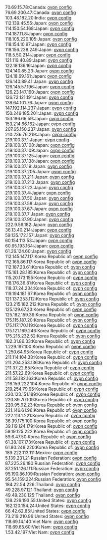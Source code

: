 70.69.15.78:Canada: [ovpn config](vpn/70_69_15_78.ovpn)  
76.69.200.47:Canada: [ovpn config](vpn/76_69_200_47.ovpn)  
103.48.182.20:India: [ovpn config](vpn/103_48_182_20.ovpn)  
112.139.45.55:Japan: [ovpn config](vpn/112_139_45_55.ovpn)  
114.150.54.168:Japan: [ovpn config](vpn/114_150_54_168.ovpn)  
114.187.11.8:Japan: [ovpn config](vpn/114_187_11_8.ovpn)  
118.105.220.105:Japan: [ovpn config](vpn/118_105_220_105.ovpn)  
118.154.10.97:Japan: [ovpn config](vpn/118_154_10_97.ovpn)  
118.156.238.249:Japan: [ovpn config](vpn/118_156_238_249.ovpn)  
118.5.50.214:Japan: [ovpn config](vpn/118_5_50_214.ovpn)  
121.119.40.89:Japan: [ovpn config](vpn/121_119_40_89.ovpn)  
122.18.136.16:Japan: [ovpn config](vpn/122_18_136_16.ovpn)  
124.140.85.23:Japan: [ovpn config](vpn/124_140_85_23.ovpn)  
124.18.69.161:Japan: [ovpn config](vpn/124_18_69_161.ovpn)  
126.140.89.41:Japan: [ovpn config](vpn/126_140_89_41.ovpn)  
126.145.57.196:Japan: [ovpn config](vpn/126_145_57_196.ovpn)  
126.23.147.160:Japan: [ovpn config](vpn/126_23_147_160.ovpn)  
126.72.121.191:Japan: [ovpn config](vpn/126_72_121_191.ovpn)  
138.64.101.76:Japan: [ovpn config](vpn/138_64_101_76.ovpn)  
147.192.114.237:Japan: [ovpn config](vpn/147_192_114_237.ovpn)  
150.249.185.201:Japan: [ovpn config](vpn/150_249_185_201.ovpn)  
153.186.66.59:Japan: [ovpn config](vpn/153_186_66_59.ovpn)  
153.214.66.162:Japan: [ovpn config](vpn/153_214_66_162.ovpn)  
207.65.150.237:Japan: [ovpn config](vpn/207_65_150_237.ovpn)  
210.236.76.219:Japan: [ovpn config](vpn/210_236_76_219.ovpn)  
219.100.37.1:Japan: [ovpn config](vpn/219_100_37_1.ovpn)  
219.100.37.108:Japan: [ovpn config](vpn/219_100_37_108.ovpn)  
219.100.37.109:Japan: [ovpn config](vpn/219_100_37_109.ovpn)  
219.100.37.125:Japan: [ovpn config](vpn/219_100_37_125.ovpn)  
219.100.37.138:Japan: [ovpn config](vpn/219_100_37_138.ovpn)  
219.100.37.19:Japan: [ovpn config](vpn/219_100_37_19.ovpn)  
219.100.37.205:Japan: [ovpn config](vpn/219_100_37_205.ovpn)  
219.100.37.211:Japan: [ovpn config](vpn/219_100_37_211.ovpn)  
219.100.37.213:Japan: [ovpn config](vpn/219_100_37_213.ovpn)  
219.100.37.22:Japan: [ovpn config](vpn/219_100_37_22.ovpn)  
219.100.37.4:Japan: [ovpn config](vpn/219_100_37_4.ovpn)  
219.100.37.50:Japan: [ovpn config](vpn/219_100_37_50.ovpn)  
219.100.37.58:Japan: [ovpn config](vpn/219_100_37_58.ovpn)  
219.100.37.67:Japan: [ovpn config](vpn/219_100_37_67.ovpn)  
219.100.37.7:Japan: [ovpn config](vpn/219_100_37_7.ovpn)  
219.100.37.90:Japan: [ovpn config](vpn/219_100_37_90.ovpn)  
222.9.56.182:Japan: [ovpn config](vpn/222_9_56_182.ovpn)  
36.13.40.214:Japan: [ovpn config](vpn/36_13_40_214.ovpn)  
59.135.172.157:Japan: [ovpn config](vpn/59_135_172_157.ovpn)  
60.154.113.53:Japan: [ovpn config](vpn/60_154_113_53.ovpn)  
60.65.193.164:Japan: [ovpn config](vpn/60_65_193_164.ovpn)  
61.26.124.60:Japan: [ovpn config](vpn/61_26_124_60.ovpn)  
112.145.147.117:Korea Republic of: [ovpn config](vpn/112_145_147_117.ovpn)  
112.165.86.117:Korea Republic of: [ovpn config](vpn/112_165_86_117.ovpn)  
112.187.23.61:Korea Republic of: [ovpn config](vpn/112_187_23_61.ovpn)  
115.161.28.185:Korea Republic of: [ovpn config](vpn/115_161_28_185.ovpn)  
115.20.173.155:Korea Republic of: [ovpn config](vpn/115_20_173_155.ovpn)  
118.176.36.81:Korea Republic of: [ovpn config](vpn/118_176_36_81.ovpn)  
118.37.24.234:Korea Republic of: [ovpn config](vpn/118_37_24_234.ovpn)  
119.194.181.67:Korea Republic of: [ovpn config](vpn/119_194_181_67.ovpn)  
121.137.253.112:Korea Republic of: [ovpn config](vpn/121_137_253_112.ovpn)  
123.215.182.212:Korea Republic of: [ovpn config](vpn/123_215_182_212.ovpn)  
125.129.67.23:Korea Republic of: [ovpn config](vpn/125_129_67_23.ovpn)  
125.182.159.36:Korea Republic of: [ovpn config](vpn/125_182_159_36.ovpn)  
175.115.187.20:Korea Republic of: [ovpn config](vpn/175_115_187_20.ovpn)  
175.117.170.119:Korea Republic of: [ovpn config](vpn/175_117_170_119.ovpn)  
175.121.169.246:Korea Republic of: [ovpn config](vpn/175_121_169_246.ovpn)  
175.215.232.52:Korea Republic of: [ovpn config](vpn/175_215_232_52.ovpn)  
182.31.86.33:Korea Republic of: [ovpn config](vpn/182_31_86_33.ovpn)  
1.229.197.100:Korea Republic of: [ovpn config](vpn/1_229_197_100.ovpn)  
1.250.64.95:Korea Republic of: [ovpn config](vpn/1_250_64_95.ovpn)  
211.114.104.38:Korea Republic of: [ovpn config](vpn/211_114_104_38.ovpn)  
211.204.253.136:Korea Republic of: [ovpn config](vpn/211_204_253_136.ovpn)  
211.37.22.85:Korea Republic of: [ovpn config](vpn/211_37_22_85.ovpn)  
211.57.22.69:Korea Republic of: [ovpn config](vpn/211_57_22_69.ovpn)  
211.58.182.163:Korea Republic of: [ovpn config](vpn/211_58_182_163.ovpn)  
218.159.222.104:Korea Republic of: [ovpn config](vpn/218_159_222_104.ovpn)  
219.254.79.95:Korea Republic of: [ovpn config](vpn/219_254_79_95.ovpn)  
220.123.151.189:Korea Republic of: [ovpn config](vpn/220_123_151_189.ovpn)  
220.89.70.109:Korea Republic of: [ovpn config](vpn/220_89_70_109.ovpn)  
220.95.92.23:Korea Republic of: [ovpn config](vpn/220_95_92_23.ovpn)  
221.146.61.96:Korea Republic of: [ovpn config](vpn/221_146_61_96.ovpn)  
222.113.1.221:Korea Republic of: [ovpn config](vpn/222_113_1_221.ovpn)  
36.39.175.100:Korea Republic of: [ovpn config](vpn/36_39_175_100.ovpn)  
39.119.124.179:Korea Republic of: [ovpn config](vpn/39_119_124_179.ovpn)  
59.19.125.222:Korea Republic of: [ovpn config](vpn/59_19_125_222.ovpn)  
59.6.47.50:Korea Republic of: [ovpn config](vpn/59_6_47_50.ovpn)  
61.38.107.173:Korea Republic of: [ovpn config](vpn/61_38_107_173.ovpn)  
61.80.248.220:Korea Republic of: [ovpn config](vpn/61_80_248_220.ovpn)  
189.222.113.111:Mexico: [ovpn config](vpn/189_222_113_111.ovpn)  
5.139.231.21:Russian Federation: [ovpn config](vpn/5_139_231_21.ovpn)  
87.225.26.180:Russian Federation: [ovpn config](vpn/87_225_26_180.ovpn)  
87.251.126.111:Russian Federation: [ovpn config](vpn/87_251_126_111.ovpn)  
95.190.86.109:Russian Federation: [ovpn config](vpn/95_190_86_109.ovpn)  
95.54.159.224:Russian Federation: [ovpn config](vpn/95_54_159_224.ovpn)  
184.22.54.226:Thailand: [ovpn config](vpn/184_22_54_226.ovpn)  
49.228.97.121:Thailand: [ovpn config](vpn/49_228_97_121.ovpn)  
49.49.230.125:Thailand: [ovpn config](vpn/49_49_230_125.ovpn)  
138.229.193.55:United States: [ovpn config](vpn/138_229_193_55.ovpn)  
162.120.154.24:United States: [ovpn config](vpn/162_120_154_24.ovpn)  
66.42.62.85:United States: [ovpn config](vpn/66_42_62_85.ovpn)  
73.219.210.96:United States: [ovpn config](vpn/73_219_210_96.ovpn)  
118.69.14.140:Viet Nam: [ovpn config](vpn/118_69_14_140.ovpn)  
118.69.65.60:Viet Nam: [ovpn config](vpn/118_69_65_60.ovpn)  
1.53.42.197:Viet Nam: [ovpn config](vpn/1_53_42_197.ovpn)  
